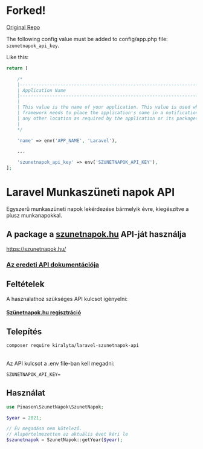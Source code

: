 # Forked!

[Original Repo](https://github.com/huszerldani/laravel-szunetnapok-api)

The following config value must be added to config/app.php file: ```szunetnapok_api_key```.

Like this:

```php
return [

    /*
    |--------------------------------------------------------------------------
    | Application Name
    |--------------------------------------------------------------------------
    |
    | This value is the name of your application. This value is used when the
    | framework needs to place the application's name in a notification or
    | any other location as required by the application or its packages.
    |
    */

    'name' => env('APP_NAME', 'Laravel'),

    ...

    'szunetnapok_api_key' => env('SZUNETNAPOK_API_KEY'),
];
```

# Laravel Munkaszüneti napok API

Egyszerű munkaszüneti napok lekérdezése bármelyik évre, kiegészítve a plusz munkanapokkal.

## A package a [szunetnapok.hu](https://szunetnapok.hu/) API-ját használja
https://szunetnapok.hu/

### [Az eredeti API dokumentációja](https://szunetnapok.hu/acc#api_desc)

## Feltételek

A használathoz szükséges API kulcsot igényelni:
#### [Szünetnapok.hu regisztráció](https://szunetnapok.hu/reg)

## Telepítés

```bash
composer require kiralyta/laravel-szunetnapok-api
```
<br/>
Az API kulcsot a .env file-ban kell megadni:

```
SZUNETNAPOK_API_KEY=
```

## Használat

```php
use Pinasen\SzunetNapok\SzunetNapok;

$year = 2021;

// Év megadása nem kötelező.
// Alapértelmezetten az aktuális évet kéri le
$szunetnapok = SzunetNapok::getYear($year);
```

